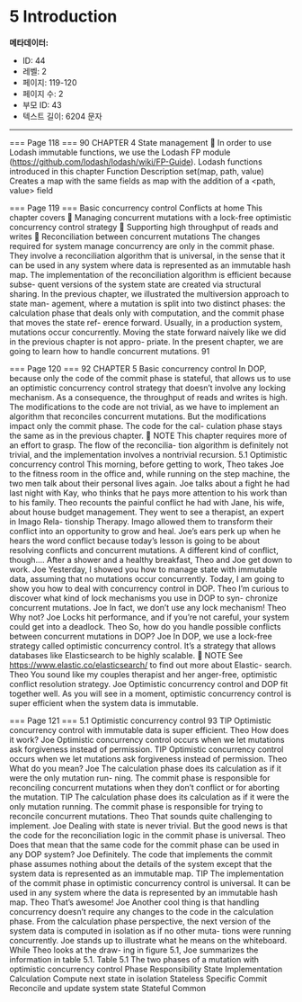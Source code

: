 # 5 Introduction

**메타데이터:**
- ID: 44
- 레벨: 2
- 페이지: 119-120
- 페이지 수: 2
- 부모 ID: 43
- 텍스트 길이: 6204 문자

---

=== Page 118 ===
90 CHAPTER 4 State management
 In order to use Lodash immutable functions, we use the Lodash FP module
(https://github.com/lodash/lodash/wiki/FP-Guide).
Lodash functions introduced in this chapter
Function Description
set(map, path, value) Creates a map with the same fields as map with the addition of a
<path, value> field

=== Page 119 ===
Basic concurrency control
Conflicts at home
This chapter covers
 Managing concurrent mutations with a lock-free
optimistic concurrency control strategy
 Supporting high throughput of reads and writes
 Reconciliation between concurrent mutations
The changes required for system manage concurrency are only in the commit
phase. They involve a reconciliation algorithm that is universal, in the sense that it
can be used in any system where data is represented as an immutable hash map.
The implementation of the reconciliation algorithm is efficient because subse-
quent versions of the system state are created via structural sharing.
In the previous chapter, we illustrated the multiversion approach to state man-
agement, where a mutation is split into two distinct phases: the calculation phase
that deals only with computation, and the commit phase that moves the state ref-
erence forward. Usually, in a production system, mutations occur concurrently.
Moving the state forward naively like we did in the previous chapter is not appro-
priate. In the present chapter, we are going to learn how to handle concurrent
mutations.
91

=== Page 120 ===
92 CHAPTER 5 Basic concurrency control
In DOP, because only the code of the commit phase is stateful, that allows us to use
an optimistic concurrency control strategy that doesn’t involve any locking mechanism. As
a consequence, the throughput of reads and writes is high. The modifications to the
code are not trivial, as we have to implement an algorithm that reconciles concurrent
mutations. But the modifications impact only the commit phase. The code for the cal-
culation phase stays the same as in the previous chapter.
 NOTE This chapter requires more of an effort to grasp. The flow of the reconcilia-
tion algorithm is definitely not trivial, and the implementation involves a nontrivial
recursion.
5.1 Optimistic concurrency control
This morning, before getting to work, Theo takes Joe to the fitness room in the office and,
while running on the step machine, the two men talk about their personal lives again. Joe
talks about a fight he had last night with Kay, who thinks that he pays more attention to his
work than to his family. Theo recounts the painful conflict he had with Jane, his wife,
about house budget management. They went to see a therapist, an expert in Imago Rela-
tionship Therapy. Imago allowed them to transform their conflict into an opportunity to
grow and heal.
Joe’s ears perk up when he hears the word conflict because today’s lesson is going to be
about resolving conflicts and concurrent mutations. A different kind of conflict, though....
After a shower and a healthy breakfast, Theo and Joe get down to work.
Joe Yesterday, I showed you how to manage state with immutable data, assuming
that no mutations occur concurrently. Today, I am going to show you how to
deal with concurrency control in DOP.
Theo I’m curious to discover what kind of lock mechanisms you use in DOP to syn-
chronize concurrent mutations.
Joe In fact, we don’t use any lock mechanism!
Theo Why not?
Joe Locks hit performance, and if you’re not careful, your system could get into a
deadlock.
Theo So, how do you handle possible conflicts between concurrent mutations in
DOP?
Joe In DOP, we use a lock-free strategy called optimistic concurrency control. It’s a
strategy that allows databases like Elasticsearch to be highly scalable.
 NOTE See https://www.elastic.co/elasticsearch/ to find out more about Elastic-
search.
Theo You sound like my couples therapist and her anger-free, optimistic conflict
resolution strategy.
Joe Optimistic concurrency control and DOP fit together well. As you will see in a
moment, optimistic concurrency control is super efficient when the system
data is immutable.

=== Page 121 ===
5.1 Optimistic concurrency control 93
TIP Optimistic concurrency control with immutable data is super efficient.
Theo How does it work?
Joe Optimistic concurrency control occurs when we let mutations ask forgiveness
instead of permission.
TIP Optimistic concurrency control occurs when we let mutations ask forgiveness
instead of permission.
Theo What do you mean?
Joe The calculation phase does its calculation as if it were the only mutation run-
ning. The commit phase is responsible for reconciling concurrent mutations
when they don’t conflict or for aborting the mutation.
TIP The calculation phase does its calculation as if it were the only mutation running.
The commit phase is responsible for trying to reconcile concurrent mutations.
Theo That sounds quite challenging to implement.
Joe Dealing with state is never trivial. But the good news is that the code for the
reconciliation logic in the commit phase is universal.
Theo Does that mean that the same code for the commit phase can be used in any
DOP system?
Joe Definitely. The code that implements the commit phase assumes nothing
about the details of the system except that the system data is represented as an
immutable map.
TIP The implementation of the commit phase in optimistic concurrency control is
universal. It can be used in any system where the data is represented by an immutable
hash map.
Theo That’s awesome!
Joe Another cool thing is that handling concurrency doesn’t require any changes
to the code in the calculation phase. From the calculation phase perspective,
the next version of the system data is computed in isolation as if no other muta-
tions were running concurrently.
Joe stands up to illustrate what he means on the whiteboard. While Theo looks at the draw-
ing in figure 5.1, Joe summarizes the information in table 5.1.
Table 5.1 The two phases of a mutation with optimistic concurrency control
Phase Responsibility State Implementation
Calculation Compute next state in isolation Stateless Specific
Commit Reconcile and update system state Stateful Common